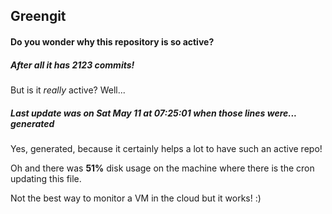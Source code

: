 ## Greengit

#### Do you wonder why this repository is so active?

##### After all it has 2123 commits!

But is it *really* active? Well...

##### Last update was on Sat May 11 at 07:25:01 when those lines were... generated

Yes, generated, because it certainly helps a lot to have such an active repo!

Oh and there was **51%** disk usage on the machine
where there is the cron updating this file.

Not the best way to monitor a VM in the cloud but it works! :)
